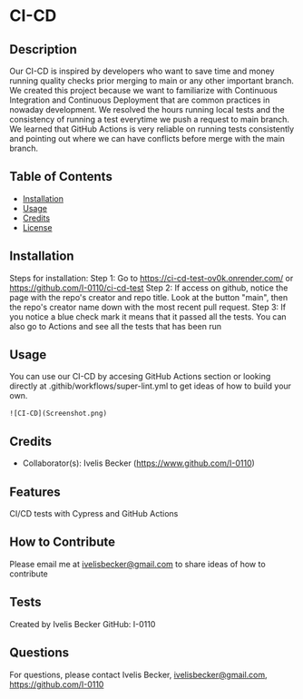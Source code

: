 # CI-CD

## Description

Our CI-CD is inspired by developers who want to save time and money running quality checks prior merging to main or any other important branch. We created this project because we want to familiarize with Continuous Integration and Continuous Deployment that are  common practices in nowaday development. We resolved the hours running local tests and the consistency of running a test everytime we push a request to main branch. We learned that GitHub Actions is very reliable on running tests consistently and pointing out where we can have conflicts before merge with the main branch.


## Table of Contents

- [Installation](#installation)
- [Usage](#usage)
- [Credits](#credits)
- [License](#license)

## Installation

Steps for installation:
Step 1: Go to https://ci-cd-test-ov0k.onrender.com/ or https://github.com/I-0110/ci-cd-test
Step 2: If access on github, notice the page with the repo's creator and repo title. Look at the button "main", then the repo's creator name down with the most recent pull request.
Step 3: If you notice a blue check mark it means that it passed all the tests. You can also go to Actions and see all the tests that has been run

## Usage

You can use our CI-CD by accesing GitHub Actions section or looking directly at .githib/workflows/super-lint.yml to get ideas of how to build your own.

    ![CI-CD](Screenshot.png)
    
## Credits

- Collaborator(s):
Ivelis Becker (https://www.github.com/I-0110)

## Features

CI/CD tests with Cypress and GitHub Actions

## How to Contribute

Please email me at ivelisbecker@gmail.com to share ideas of how to contribute

## Tests



Created by Ivelis Becker GitHub: I-0110

## Questions 

For questions, please contact Ivelis Becker, ivelisbecker@gmail.com, https://github.com/I-0110

